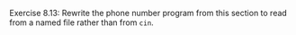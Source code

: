 Exercise 8.13: Rewrite the phone number program from this section to read from a
named file rather than from `cin`.